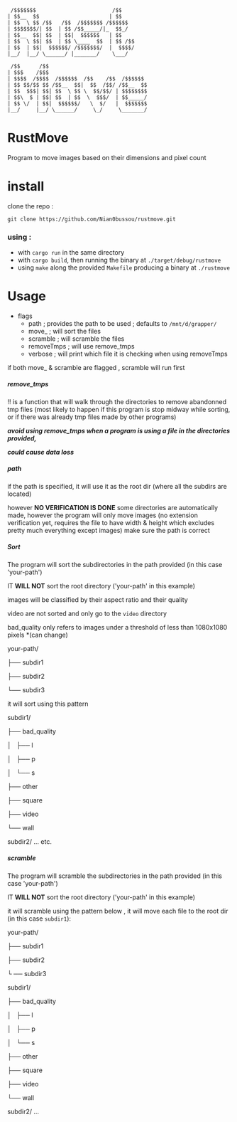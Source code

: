 ```
 /$$$$$$$                        /$$
| $$__  $$                      | $$
| $$  \ $$ /$$   /$$  /$$$$$$$ /$$$$$$
| $$$$$$$/| $$  | $$ /$$_____/|_  $$_/
| $$__  $$| $$  | $$|  $$$$$$   | $$
| $$  \ $$| $$  | $$ \____  $$  | $$ /$$
| $$  | $$|  $$$$$$/ /$$$$$$$/  |  $$$$/
|__/  |__/ \______/ |_______/    \___/

 /$$      /$$
| $$$    /$$$
| $$$$  /$$$$  /$$$$$$  /$$    /$$  /$$$$$$
| $$ $$/$$ $$ /$$__  $$|  $$  /$$/ /$$__  $$
| $$  $$$| $$| $$  \ $$ \  $$/$$/ | $$$$$$$$
| $$\  $ | $$| $$  | $$  \  $$$/  | $$_____/
| $$ \/  | $$|  $$$$$$/   \  $/   |  $$$$$$$
|__/     |__/ \______/     \_/     \_______/
```

# RustMove

Program to move images based on their dimensions and pixel count

# install

clone the repo : 
```
git clone https://github.com/Nian0bussou/rustmove.git
```

### using :
 - with `cargo run` in the same directory
 - with `cargo build`, then running the binary at `./target/debug/rustmove`
 - using `make` along the provided `Makefile` producing a binary at `./rustmove`


# Usage 

- flags
    - path ; provides the path to be used ; defaults to `/mnt/d/grapper/`
    - move_ ; will sort the files
    - scramble ; will scramble the files
    - removeTmps ; will use remove_tmps
    - verbose ; will print which file it is checking when using removeTmps

if both move_ & scramble are flagged , scramble will run first


##### remove_tmps

!! is a function that will
walk through the directories to remove 
abandonned tmp files 
(most likely to happen if this program is stop midway while sorting,
or if there was already tmp files made by other programs)

***avoid using remove_tmps when a program is using a file in the directories provided,***

***could cause data loss***

##### path
if the path is specified, it will use it as the root dir (where all the subdirs are located)

however **NO VERIFICATION IS DONE** 
some directories are automatically made,
however the program will only move images 
(no extension verification yet,
requires the file to have width &
height which excludes pretty much everything except images)
make sure the path is correct

##### Sort 

The program will sort the subdirectories in the path provided (in this case 'your-path')

IT **WILL NOT** sort the root directory ('your-path' in this example)

images will be classified by their aspect ratio and their quality

video are not sorted and only go to the `video` directory

bad_quality only refers to images under a threshold of less than 1080x1080 pixels *(can change)

your-path/

├── subdir1

├── subdir2

└── subdir3

it will sort using this pattern 

subdir1/

├── bad_quality

│   ├── l

│   ├── p

│   └── s

├── other

├── square

├── video

└── wall

subdir2/
...
etc.


##### scramble

The program will scramble the subdirectories in the path provided (in this case 'your-path')

IT **WILL NOT** sort the root directory ('your-path' in this example)


it will scramble using the pattern below , it will move each file to the root dir (in this case `subdir1`):

your-path/

├── subdir1

├── subdir2

└ ── subdir3

subdir1/

├── bad_quality

│   ├── l

│   ├── p

│   └── s

├── other

├── square

├── video

└── wall

subdir2/
...


